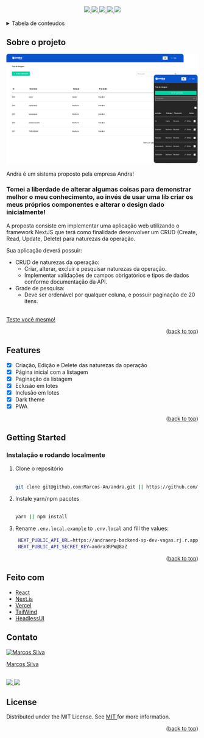 <div id="top"></div>

<div align="center">
   <a href="#">
      <img src="https://img.shields.io/badge/TypeScript-007ACC?style=for-the-badge&logo=typescript&logoColor=white" /> 
  </a>
   <a href="#">
      <img src="https://img.shields.io/badge/next.js-000000?style=for-the-badge&logo=nextdotjs&logoColor=white" />    
   </a>
   <a href="#">
     <img src="https://img.shields.io/badge/Tailwind_CSS-38B2AC?style=for-the-badge&logo=tailwind-css&logoColor=white" />
   </a> 
   <a href="#">
      <img src="https://img.shields.io/badge/Vercel-000000?style=for-the-badge&logo=vercel&logoColor=white" />
   </a>
   <a href="https://www.linkedin.com/in/marcos-antonio-579370160/" target="_blank">
      <img src="https://img.shields.io/badge/LinkedIn-0077B5?style=for-the-badge&logo=linkedin&logoColor=white" />
    </a>
</div>
<br/>
 
<!-- TABLE OF CONTENTS -->
<details>
  <summary>Tabela de conteudos</summary>
  <ol>
    <li>
      <a href="#sobre-o-projeto">Sobre o projeto</a> 
    </li>
    <li><a href="#features">Features</a></li> 
    <li>
      <a href="#getting-started">Getting Started</a> 
    </li>  
    <li><a href="#feito-com">Feito com</a></li>
    <li><a href="#contato">Contato</a></li> 
    <li><a href="#license">Lisence</a></li> 
  </ol>
</details>

<!-- SOBRE O PROJETO -->

## Sobre o projeto

<a href="https://andra.vercel.app/" target="_blank">
  <img src="public/images/screen.png" alt="screen">
</a> 

Andra é um sistema proposto pela empresa Andra!

  
### Tomei a liberdade de alterar algumas coisas para demonstrar melhor o meu conhecimento, ao invés de usar uma lib criar os meus próprios componentes e alterar o design dado inicialmente! 
  
A proposta consiste em implementar uma aplicação web utilizando o framework NextJS que terá como finalidade desenvolver um CRUD (Create, Read, Update, Delete) para naturezas da operação.

Sua aplicação deverá possuir:

- CRUD de naturezas da operação:
  - Criar, alterar, excluir e pesquisar naturezas da operação.
  - Implementar validações de campos obrigatórios e tipos de dados conforme documentação da API.
- Grade de pesquisa:
  - Deve ser ordenável por qualquer coluna, e possuir paginação de 20 itens.
<br>
<a href="https://noemia.vercel.app/" target="_blank">
  Teste você mesmo!
</a>

  
<p align="right">(<a href="#top">back to top</a>)</p>


<!-- FEATURES -->

## Features

- [x] Criação, Edição e Delete das naturezas da operação 
- [x] Página inicial com a listagem
- [x] Paginação da listagem
- [x] Eclusão em lotes 
- [x] Inclusão em lotes
- [x] Dark theme
- [x] PWA

<p align="right">(<a href="#top">back to top</a>)</p>


<!-- GETTING STARTED -->

## Getting Started

### Instalação e rodando localmente
 
1. Clone o repositório
   ```bash
   
   git clone git@github.com:Marcos-An/andra.git || https://github.com/Marcos-An/andra.git
   
   ```
2. Instale yarn/npm pacotes
   ```bash
   
   yarn || npm install 
   
   ```
3. Rename `.env.local.example` to `.env.local` and fill the values:
   ```bash
    NEXT_PUBLIC_API_URL=https://andraerp-backend-sp-dev-vagas.rj.r.appspot.com
    NEXT_PUBLIC_API_SECRET_KEY=andra3RPW@8aZ 
   ```
   

<p align="right">(<a href="#top">back to top</a>)</p>
 

<!-- FEITO COM -->

## Feito com

-   [React](https://pt-br.reactjs.org/)
-   [Next.js](https://nextjs.org/)
-   [Vercel](https://vercel.com) 
-   [TailWind](https://tailwindcss.com) 
-   [HeadlessUI](https://headlessui.com/)


<!-- CONTATO -->

## Contato
<a href="https://www.linkedin.com/in/marcos-antonio-579370160/" target="_blank">
  <img src="https://avatars.githubusercontent.com/u/42773135?v=4" width="100px" alt="Marcos Silva"/>
  <p>Marcos Silva</p>
</a>
<br /> 
<div >
     <a href="https://www.linkedin.com/in/marcos-antonio-579370160/" target="_blank">
      <img src="https://img.shields.io/badge/LinkedIn-0077B5?style=for-the-badge&logo=linkedin&logoColor=white" />
    </a>
   <a href="mailto:marcos.silva.0556@gmail.com" target="_blank">
      <img src="https://img.shields.io/badge/Gmail-D14836?style=for-the-badge&logo=gmail&logoColor=white" />
    </a>

</div> 

<!-- LICENSE -->

## License

Distributed under the MIT License. See <a href="https://github.com/Marcos-An/noemia/blob/main/LICENSE" target="_blank"> MIT </a> for more information.

<p align="right">(<a href="#top">back to top</a>)</p>


